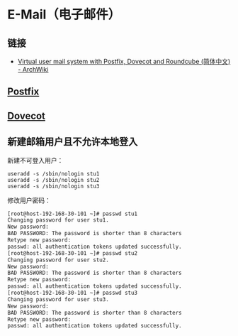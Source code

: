 # E-Mail（电子邮件）

## 链接

- [Virtual user mail system with Postfix, Dovecot and Roundcube (简体中文) - ArchWiki](https://wiki.archlinux.org/title/Virtual_user_mail_system_with_Postfix,_Dovecot_and_Roundcube_(简体中文))

## [Postfix](./Postfix.md)

## [Dovecot](./Dovecot.md)

## 新建邮箱用户且不允许本地登入

新建不可登入用户：

```shell
useradd -s /sbin/nologin stu1
useradd -s /sbin/nologin stu2
useradd -s /sbin/nologin stu3
```

修改用户密码：

```bash {1,7,13}
[root@host-192-168-30-101 ~]# passwd stu1
Changing password for user stu1.
New password: 
BAD PASSWORD: The password is shorter than 8 characters
Retype new password: 
passwd: all authentication tokens updated successfully.
[root@host-192-168-30-101 ~]# passwd stu2
Changing password for user stu2.
New password: 
BAD PASSWORD: The password is shorter than 8 characters
Retype new password: 
passwd: all authentication tokens updated successfully.
[root@host-192-168-30-101 ~]# passwd stu3
Changing password for user stu3.
New password: 
BAD PASSWORD: The password is shorter than 8 characters
Retype new password: 
passwd: all authentication tokens updated successfully.
```